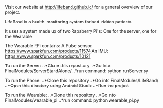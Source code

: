 
Visit our website at http://lifeband.github.io/ for a general overview of our project.

LifeBand is a health-monitoring system for bed-ridden patients.

It uses a system made up of two Rapsberry Pi's: One for the server, one for the Wearable

The Wearable RPi contains:
	A Pulse sensor: https://www.sparkfun.com/products/11574
	An IMU: https://www.sparkfun.com/products/10121
	
To run the Server:
..*Clone this repository
..*Go into FinalModules/ServerStandAlone/
..*run command: python runServer.py

To run the Phone:
..*Clone this repository
..*Go into FinalModules/LifeBand/
..*Open this directory using Android Studio
..*Run the project

To run the Wearable:
..*Clone this repository
..*Go into FinalModules/wearable_pi
..*run command: python wearable_pi.py
	





